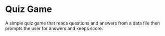 # Quiz Game

A simple quiz game that reads questions and answers from a data file then prompts the user for answers and keeps score.